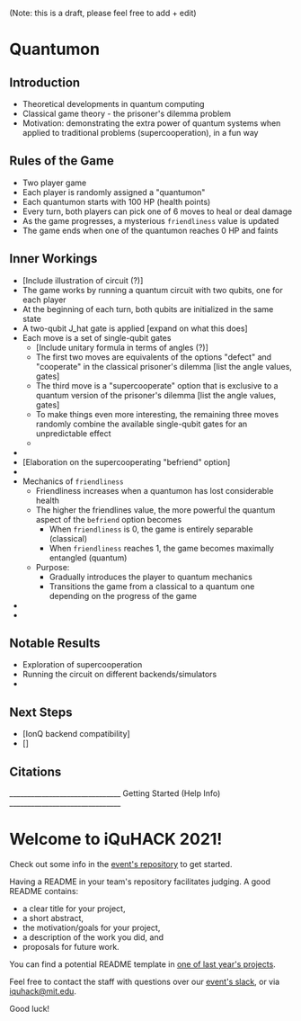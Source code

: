 (Note: this is a draft, please feel free to add + edit)

# Quantumon

## Introduction
* Theoretical developments in quantum computing
* Classical game theory - the prisoner's dilemma problem
* Motivation: demonstrating the extra power of quantum systems when applied to traditional problems (supercooperation), in a fun way

## Rules of the Game
* Two player game
* Each player is randomly assigned a "quantumon"
* Each quantumon starts with 100 HP (health points)
* Every turn, both players can pick one of 6 moves to heal or deal damage 
* As the game progresses, a mysterious `friendliness` value is updated
* The game ends when one of the quantumon reaches 0 HP and faints

## Inner Workings
* [Include illustration of circuit (?)]
* The game works by running a quantum circuit with two qubits, one for each player
* At the beginning of each turn, both qubits are initialized in the same state
* A two-qubit J_hat gate is applied [expand on what this does]
* Each move is a set of single-qubit gates
  * [Include unitary formula in terms of angles (?)]
  * The first two moves are equivalents of the options "defect" and "cooperate" in the classical prisoner's dilemma [list the angle values, gates]
  * The third move is a "supercooperate" option that is exclusive to a quantum version of the prisoner's dilemma [list the angle values, gates]
  * To make things even more interesting, the remaining three moves randomly combine the available single-qubit gates for an unpredictable effect 
  * 
* 
* [Elaboration on the supercooperating "befriend" option]
* 
* Mechanics of `friendliness` 
  * Friendliness increases when a quantumon has lost considerable health
  * The higher the friendlines value, the more powerful the quantum aspect of the `befriend` option becomes 
    * When `friendliness` is 0, the game is entirely separable (classical)
    * When `friendliness` reaches 1, the game becomes maximally entangled (quantum)
  * Purpose:
    * Gradually introduces the player to quantum mechanics
    * Transitions the game from a classical to a quantum one depending on the progress of the game
* 
* 

## Notable Results
* Exploration of supercooperation
* Running the circuit on different backends/simulators
* 


## Next Steps
* [IonQ backend compatibility]
* []

## Citations



_______________________________ Getting Started (Help Info)  _______________________________

# Welcome to iQuHACK 2021!
Check out some info in the [event's repository](https://github.com/iQuHACK/2021) to get started.

Having a README in your team's repository facilitates judging. A good README contains:
* a clear title for your project,
* a short abstract,
* the motivation/goals for your project,
* a description of the work you did, and
* proposals for future work.

You can find a potential README template in [one of last year's projects](https://github.com/iQuHACK/QuhacMan).

Feel free to contact the staff with questions over our [event's slack](https://iquhack.slack.com), or via iquhack@mit.edu.

Good luck!
